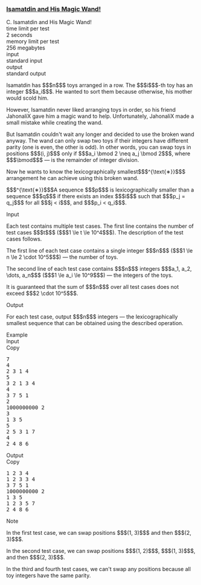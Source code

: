 <h3><a href="https://codeforces.com/contest/2167/problem/C" target="_blank" rel="noopener noreferrer">Isamatdin and His Magic Wand!</a></h3>

<div class="header"><div class="title">C. Isamatdin and His Magic Wand!</div><div class="time-limit"><div class="property-title">time limit per test</div>2 seconds</div><div class="memory-limit"><div class="property-title">memory limit per test</div>256 megabytes</div><div class="input-file input-standard"><div class="property-title">input</div>standard input</div><div class="output-file output-standard"><div class="property-title">output</div>standard output</div></div><div><p>Isamatdin has $$$n$$$ toys arranged in a row. The $$$i$$$-th toy has an integer $$$a_i$$$. He wanted to sort them because otherwise, his mother would scold him.</p><p>However, Isamatdin never liked arranging toys in order, so his friend JahonaliX gave him a magic wand to help. Unfortunately, JahonaliX made a small mistake while creating the wand.</p><p>But Isamatdin couldn't wait any longer and decided to use the broken wand anyway. The wand can only swap two toys if their integers have <span class="tex-font-style-bf">different parity</span> (one is even, the other is odd). In other words, you can swap toys in positions $$$(i, j)$$$ only if $$$a_i \bmod 2 \neq a_j \bmod 2$$$, where $$$\bmod$$$ — is the remainder of integer division.</p><p>Now he wants to know the <span class="tex-font-style-bf">lexicographically smallest</span>$$$^{\text{∗}}$$$ arrangement he can achieve using this broken wand.</p><div class="statement-footnote"><p>$$$^{\text{∗}}$$$A sequence $$$p$$$ is <span class="tex-font-style-it">lexicographically smaller</span> than a sequence $$$q$$$ if there exists an index $$$i$$$ such that $$$p_j = q_j$$$ for all $$$j < i$$$, and $$$p_i < q_i$$$.</p></div></div><div class="input-specification"><div class="section-title">Input</div><p>Each test contains multiple test cases. The first line contains the number of test cases $$$t$$$ ($$$1 \le t \le 10^4$$$). The description of the test cases follows.</p><p>The first line of each test case contains a single integer $$$n$$$ ($$$1 \le n \le 2 \cdot 10^5$$$) — the number of toys. </p><p>The second line of each test case contains $$$n$$$ integers $$$a_1, a_2, \dots, a_n$$$ ($$$1 \le a_i \le 10^9$$$) — the integers of the toys.</p><p>It is guaranteed that the sum of $$$n$$$ over all test cases does not exceed $$$2 \cdot 10^5$$$.</p></div><div class="output-specification"><div class="section-title">Output</div><p>For each test case, output $$$n$$$ integers — the lexicographically smallest sequence that can be obtained using the described operation.</p></div><div class="sample-tests"><div class="section-title">Example</div><div class="sample-test"><div class="input"><div class="title">Input<div title="Copy" data-clipboard-target="#id009883303960911342" id="id009375871098880628" class="input-output-copier">Copy</div></div><pre id="id009883303960911342"><div class="test-example-line test-example-line-even test-example-line-0">7</div><div class="test-example-line test-example-line-odd test-example-line-1">4</div><div class="test-example-line test-example-line-odd test-example-line-1">2 3 1 4</div><div class="test-example-line test-example-line-even test-example-line-2">5</div><div class="test-example-line test-example-line-even test-example-line-2">3 2 1 3 4</div><div class="test-example-line test-example-line-odd test-example-line-3">4</div><div class="test-example-line test-example-line-odd test-example-line-3">3 7 5 1</div><div class="test-example-line test-example-line-even test-example-line-4">2</div><div class="test-example-line test-example-line-even test-example-line-4">1000000000 2</div><div class="test-example-line test-example-line-odd test-example-line-5">3</div><div class="test-example-line test-example-line-odd test-example-line-5">1 3 5</div><div class="test-example-line test-example-line-even test-example-line-6">5</div><div class="test-example-line test-example-line-even test-example-line-6">2 5 3 1 7</div><div class="test-example-line test-example-line-odd test-example-line-7">4</div><div class="test-example-line test-example-line-odd test-example-line-7">2 4 8 6</div></pre></div><div class="output"><div class="title">Output<div title="Copy" data-clipboard-target="#id008773509178365273" id="id00030417095561965035" class="input-output-copier">Copy</div></div><pre id="id008773509178365273">1 2 3 4 
1 2 3 3 4 
3 7 5 1 
1000000000 2 
1 3 5 
1 2 3 5 7 
2 4 8 6 </pre></div></div></div><div class="note"><div class="section-title">Note</div><p>In the first test case, we can swap positions $$$(1, 3)$$$ and then $$$(2, 3)$$$.</p><p>In the second test case, we can swap positions $$$(1, 2)$$$, $$$(1, 3)$$$, and then $$$(2, 3)$$$.</p><p>In the third and fourth test cases, we can't swap any positions because all toy integers have the same parity.</p></div>